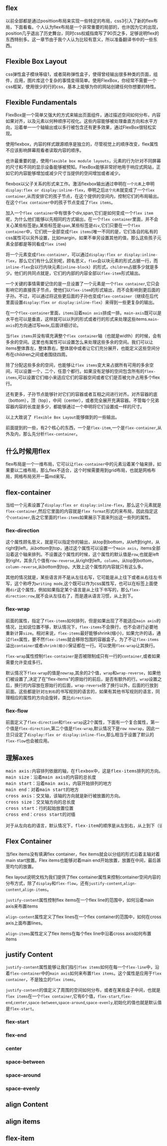 ## flex ##
以前全部都是通过posittion布局来实现一些特定的布局，css3引入了新的flex布局，下面看看。个人认为flex布局是一个非常重要的局部的，也许因为它的出现，position几乎退出了历史舞台，同时css权威指南写了90页之多，足够说明flex的东西特别多。这一章节由于我个人认为比较有意义，所以准备翻译书中的一些东西。
## Flexible Box Layout ##
css弹性盒子模块等级1，或者简称弹性盒子，使得曾经输出很多种类的页面，组件，应用，图片库这个复杂的事情变得简单。使用FlexBox，你经常不需要一个css框架，使用很少的行的css，基本上能够为你的网站创建任何你想要的特性。
## Flexible Fundamentals ##
FlexBox是一个简单又强大的方式来输出页面组件，通过描述空间如何分布，内容如果对齐，以及元素以何种顺序可视化。这些内容能够被处理垂直方向和水平方向，沿着单一一个轴输出或以多行被包含还有更多效果，通过FlexBox很轻松实现。

使用flexbox，内容的样式跟源顺序是独立的，尽管视觉上的顺序改变，flex属性不应该影响屏幕观看者读取内容的顺序。

也许最重要的是，使用`flexible box module layouts`，元素的行为针对不同屏幕的尺寸和不同的显示设备能够被预知。FlexBox能够非常好地用于响应式网站，正如它的内容能够增加或减少尺寸当提供的空间增加或者减少。

flexbox以父子关系的形式来工作。激活flexbox输出通过申明在`一个元素`上申明`display:flex or display:inline-flex`，申明之后`这个元素`就变成了一个`flex container`,从而安排它的孩子节点，在这个提供的空间内，控制它们的布局输出。在这个`flex container`中的孩子节点变成了`flex items`。

加入一个`flex container`中有很多个div,span,它们是如何变成一个`flex item`呢，为什么他们能够以先相同的方式输出，在一个`flex container`里面，并不会关心某些标签是`p`,某些标签是`span`,某些标签是`div`,它们只要在一个`flex container`中，它们统一全部变成`flex items`(唯一不同的是，它们各自的私有的css属性可以另外设置，比如margin，如果不单另设置其他的值，那么这些孩子元素全部都是等同看成`flex item`)

将一个元素变成`flex-container`，可以通过`display:flex or display:inline-flex`，那么它们有什么区别呢，顾名思义，`flex`会以块元素的形式占据一行，而`inline-flex`会以行内块元素(`inline-block`）的形式，`children`占据多少就是多少。他们的共同点就是，它们的内部的内容全部以`flex-item`形式输出。

一个关键的事情需要记住的是一旦设置了一个元素是一个`flex container`,它只会影响它的直接孩子节点，使他们以`flex-item`的形式输出，而不会影响到更后面的子孙。不过，可以通过将这些更后面的子孙也变成`flex-container`（继续在后代里面设置`display:flex or display:inline-flex`）来得到一些更复杂的输出。

在一个`flex-container`里面，`items`沿着`main axis`排成一排。`main-axis`既可以是水平也可以是垂直，这样就可以以列的形式或者行的形式来处理这些items.`main-axis`的方向通过写`mode`,后面详细讨论。

当`flex items`并没有填充满整个`flex container`轴（也就是width）的时候，会有多余的空间。这里也有属性可以设置怎么来处理这些多余的空间。我们可以让items整体靠左，整体靠右，整体居中或者让它们充分展开，也能定义这些空间分布在children之间或者围绕四周。

除了分配这些多余的空间，也能够让`flex items`变大来占据所有可用的多余空间，可以设置一个，二个，任意个都行。如果没有足够的空间包含所有的`flex-items`,可以设置它们缩小来适应它们的容器空间或者它们是否被允许占用多个flex行。

还有更多，子孙节点能够针对它们的容器或者互相之间进行对齐。对齐容器的底（bottom），顶（top），中间（center），或者完全展开充满容器。不管每个兄弟容器内容的长度是多少，都能够通过一个申明将它们设置成一样的尺寸。

以上大致说了` Flexible Box Layout`能够做到的一些输出。

前面提到的一些，有2个核心的东西，一个是`flex-item`,一个是`flex-container`,从外及内，那么先分析`flex-container`。
## 什么时候用flex ##
flex布局是一个一维布局，它可以让`flex-container`中的元素沿着某个轴来排，如果要以二维布局，那么flex不适合，这个时候需要用到grid布局，也就是网格布局，网格布局另开一篇md来写。
## flex-container ##
当给一个元素设置了`display:flex or display:inline-flex`，那么这个元素就是`flex-container`,然后它里面的内容就是`flex format`形式的来布局，因此指定这个`container`,告之它里面的`flex-items`如果展示下面来列出这一些列的属性。
### flex-direction ###
这个属性顾名思义，就是可以指定你的输出，从top到bottom，从left到right，从right到left，从bottom到top，通过这个属性可以设置一个`main axis`，items全部沿着这个轴来排列。不设置这个属性的时候，这个属性的默认值是`row`,也就是left到right，其余几个值有`row-reverse`,从right到left，`column`，从top到bottom，`column-reverse`,从bottom到top。大致上这个属性的内容就只有这么多。

其他的情况就是，某些语言并不是从左往右写，它可能是从上往下或者从右往左书写，这个称呼为`writing mode`,这个既可以作为css属性写，也可以在标签上面使用`dir`这个属性，例如如果指定某个语言是从上往下书写的，那么`flex-direction:row`,就不会从左往右了，而是遵从语言习惯，从上到下。
### flex-wrap ###
前面的属性，指定了`flex-items`如何排列，但是如果出现了不能适应`main axis`的情况，比如说位置不够，默认情况下，`flex-items`不会换行，也不会进行必要地重新计算`size`。相对来说，`flex-items`最好能够shrink(缩小)，如果允许的话，通过`flex`属性，要不然`flex-items`就会移除包围的容器盒子。为了不让`flex-items`溢出`container`或者`shrink(缩小)`保证都在一行。可以使用`flex-wrap`让其换行。

`flex-wrap`属性控制`flex-container`是否被限制成只有一行的`container`,或者如果需要允许变成多行。

默认情况下`flex-wrap`的值是`nowrap`,其余的2个值，`wrap`和`wrap-reverse`，如果他们被设置了,决定了在"flex-items"的原始行的前后，是否有额外的行。`wrap`设置之后，换行的内容放在原始行的后面，`wrap-reverse`除了换行以外，后面的行放到前面。这些都是针对`左到右`的书写规则的语言的，如果有其他书写规则的语言，同理相应的属性的方向会旋转，类比`direction`.

### flex-flow ###
前面定义了`flex-direction`和`flex-wrap`这2个属性，下面有一个复合属性，第一个值是`flex-direction`,第二个值是`flex-wrap`,默认情况下是`row nowrap`，因此一旦只设定了`display:flex or display:inline-flex`,那么相当于设置了默认的`flex-flow`也会被应用。

## 理解axes ##
<pre>
main axis:内容排列依据的轴，在flexbox中，这是flex-items排列的方向。
main size：沿着main axis的内容的总长度
main start：沿着main axis，内容开始排列的地方
main end：对着main start的地方
cross axis：交叉轴，该轴的方向就是新行被放置的方向。
cross size：交叉轴方向的总长度
cross start：行的起始放置位置
cross end：cross start的对缅

对于从左向右的语言，默认情况下，flex-item的顺序是从左到右，从上到下（设置了换行），也就是main start到main end，cross start到cross end，那么可以知道优先摆放item的位置是main start和cross start，因此有可能空出来的位置就是main end和cross end。好，这一部分空的地方，能不能控制呢，答案是，可以。
</pre>
## Flex Container ##
当flex items没有填满flex container，flex items就会以分组的形式沿着主轴对着main start放置。Flex items也能够对着main end开始放置，放置在中间，最后甚至均匀的放置。

flex layout说明文档为我们提供了flex container属性来控制container空间内容的分布方式，除了`display`和`flex-flow`，还有`justify-content`,`align-content`,`align-items`。

`justify-content`属性控制flex items在一个flex line的范围中，如何沿着main axis来布置items

`align-content`属性定义了flex lines在一个flex container的范围中，如何在cross axis上面布置lines。

`align-items`属性定义了flex items在每个flex line中沿着cross axis如何布置items

## justify Content ##
`justify-content`属性能够让我们指引`flex items`如何在每一个`flex-line`中，沿着`flex-container`中的`main axis`如何来布置`flex items`。这个属性是应用于`flex container`，不是独立的`flex items`。

`justify-content`的值定义了周围的空间如何分布，或者在某些盒子中间，也就是`flex items`在一个`flex container`,它有6个值，`flex-start`,`flex-end`,`center`,`space-between`,`space-around`,`space-evenly`,初始化的值也就是默认值是`flex-start`。
### flex-start ###

### flex-end ###
### center ###
### space-between ###
### space-around ###
### space-evenly ###



## align Content ##

## align items ##


## flex-item ##